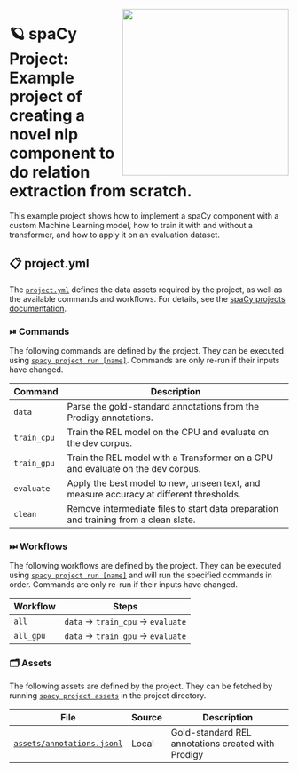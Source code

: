 <a href="https://www.youtube.com/watch?v=8HL-Ap5_Axo" target="_blank"><img src="https://user-images.githubusercontent.com/8796347/117116338-8566cc00-ad8e-11eb-9cd3-e88e94fadb6a.jpg" width="300" height="auto" align="right" /></a>


<!-- SPACY PROJECT: AUTO-GENERATED DOCS START (do not remove) -->

# 🪐 spaCy Project: Example project of creating a novel nlp component to do relation extraction from scratch.

This example project shows how to implement a spaCy component with a custom Machine Learning model, how to train it with and without a transformer, and how to apply it on an evaluation dataset.

## 📋 project.yml

The [`project.yml`](project.yml) defines the data assets required by the
project, as well as the available commands and workflows. For details, see the
[spaCy projects documentation](https://spacy.io/usage/projects).

### ⏯ Commands

The following commands are defined by the project. They
can be executed using [`spacy project run [name]`](https://spacy.io/api/cli#project-run).
Commands are only re-run if their inputs have changed.

| Command | Description |
| --- | --- |
| `data` | Parse the gold-standard annotations from the Prodigy annotations. |
| `train_cpu` | Train the REL model on the CPU and evaluate on the dev corpus. |
| `train_gpu` | Train the REL model with a Transformer on a GPU and evaluate on the dev corpus. |
| `evaluate` | Apply the best model to new, unseen text, and measure accuracy at different thresholds. |
| `clean` | Remove intermediate files to start data preparation and training from a clean slate. |

### ⏭ Workflows

The following workflows are defined by the project. They
can be executed using [`spacy project run [name]`](https://spacy.io/api/cli#project-run)
and will run the specified commands in order. Commands are only re-run if their
inputs have changed.

| Workflow | Steps |
| --- | --- |
| `all` | `data` &rarr; `train_cpu` &rarr; `evaluate` |
| `all_gpu` | `data` &rarr; `train_gpu` &rarr; `evaluate` |

### 🗂 Assets

The following assets are defined by the project. They can
be fetched by running [`spacy project assets`](https://spacy.io/api/cli#project-assets)
in the project directory.

| File | Source | Description |
| --- | --- | --- |
| [`assets/annotations.jsonl`](assets/annotations.jsonl) | Local | Gold-standard REL annotations created with Prodigy |

<!-- SPACY PROJECT: AUTO-GENERATED DOCS END (do not remove) -->
